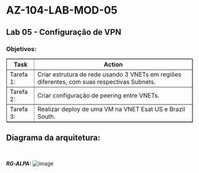 # AZ-104-LAB-MOD-05

 <h2>Lab 05 - Configuração de VPN</h2>
  

<h3>Objetivos:</h3>  

<table border="1">    
  <tr>
    <th colspan="1">Task</th>  	              
    <th colspan="2">Action</th>
  </tr>
<td>Tarefa 1:</td>
    <td>Criar estrutura de rede usando 3 VNETs em regiões diferentes, com suas respectivas Subnets. </td>
  </tr>
  <tr>
    <td>Tarefa 2:</td>
    <td>Criar configuração de peering entre VNETs.</td>
  </tr>
  <tr>
    <td>Tarefa 3:</td>
    <td>Realizar deploy de uma VM na VNET Esat US e Brazil South.</td>
  </tr>
</table>

<h2>Diagrama da arquitetura:</h2> <br>

***RG-ALPA:*** 
![image](https://user-images.githubusercontent.com/107069287/191503172-b4f9ac7c-4fef-4e1d-8ea9-b1a749a11f1f.png)